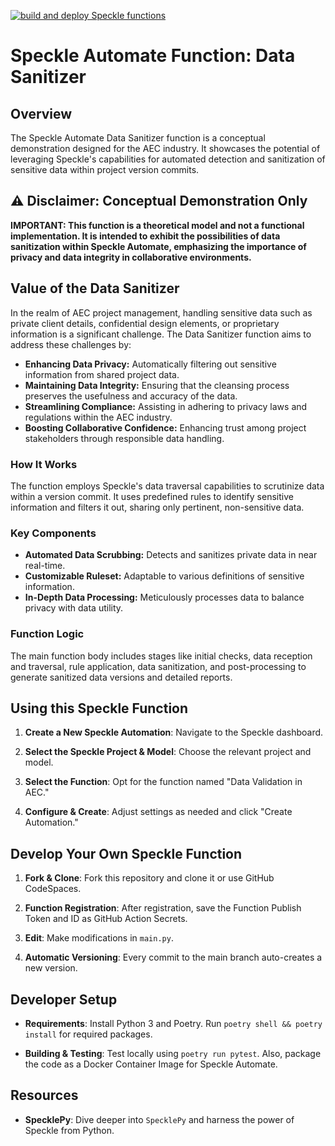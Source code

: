[![build and deploy Speckle functions](https://github.com/specklesystems/speckle_automate-data_sanitizer_demo/actions/workflows/main.yml/badge.svg)](https://github.com/specklesystems/speckle_automate-data_sanitizer_demo/actions/workflows/main.yml)

# Speckle Automate Function: Data Sanitizer

## Overview
The Speckle Automate Data Sanitizer function is a conceptual demonstration designed for the AEC industry. It showcases the potential of leveraging Speckle's capabilities for automated detection and sanitization of sensitive data within project version commits.

## ⚠️ Disclaimer: Conceptual Demonstration Only
**IMPORTANT: This function is a theoretical model and not a functional implementation. It is intended to exhibit the possibilities of data sanitization within Speckle Automate, emphasizing the importance of privacy and data integrity in collaborative environments.**

## Value of the Data Sanitizer
In the realm of AEC project management, handling sensitive data such as private client details, confidential design elements, or proprietary information is a significant challenge. The Data Sanitizer function aims to address these challenges by:
- **Enhancing Data Privacy:** Automatically filtering out sensitive information from shared project data.
- **Maintaining Data Integrity:** Ensuring that the cleansing process preserves the usefulness and accuracy of the data.
- **Streamlining Compliance:** Assisting in adhering to privacy laws and regulations within the AEC industry.
- **Boosting Collaborative Confidence:** Enhancing trust among project stakeholders through responsible data handling.

### How It Works
The function employs Speckle's data traversal capabilities to scrutinize data within a version commit. It uses predefined rules to identify sensitive information and filters it out, sharing only pertinent, non-sensitive data.

### Key Components
- **Automated Data Scrubbing:** Detects and sanitizes private data in near real-time.
- **Customizable Ruleset:** Adaptable to various definitions of sensitive information.
- **In-Depth Data Processing:** Meticulously processes data to balance privacy with data utility.

### Function Logic
The main function body includes stages like initial checks, data reception and traversal, rule application, data sanitization, and post-processing to generate sanitized data versions and detailed reports.



## Using this Speckle Function

1. **Create a New Speckle Automation**: Navigate to the Speckle dashboard.

2. **Select the Speckle Project & Model**: Choose the relevant project and model.

3. **Select the Function**: Opt for the function named "Data Validation in AEC."

4. **Configure & Create**: Adjust settings as needed and click "Create Automation."

## Develop Your Own Speckle Function

1. **Fork & Clone**: Fork this repository and clone it or use GitHub CodeSpaces.

2. **Function Registration**: After registration, save the Function Publish Token and ID as GitHub Action Secrets.

3. **Edit**: Make modifications in `main.py`.

4. **Automatic Versioning**: Every commit to the main branch auto-creates a new version.

## Developer Setup

- **Requirements**: Install Python 3 and Poetry. Run `poetry shell && poetry install` for required packages.

- **Building & Testing**: Test locally using `poetry run pytest`. Also, package the code as a Docker Container Image for
  Speckle Automate.

## Resources

- **SpecklePy**: Dive deeper into `SpecklePy` and harness the power of Speckle from Python.
